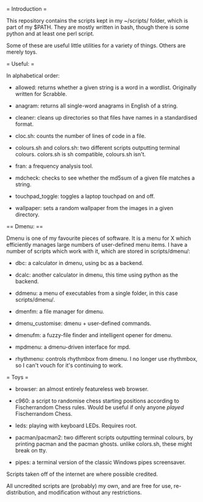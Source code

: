 = Introduction =

This repository contains the scripts kept in my ~/scripts/ folder,
which is part of my $PATH. They are mostly written in bash, though
there is some python and at least one perl script.

Some of these are useful little utilities for a variety of
things. Others are merely toys.

= Useful: =

In alphabetical order:

* allowed: returns whether a given string is a word in a
           wordlist. Originally written for Scrabble.

* anagram: returns all single-word anagrams in English of a string.

* cleaner: cleans up directories so that files have names in a
  standardised format.

* cloc.sh: counts the number of lines of code in a file.

* colours.sh and colors.sh: two different scripts outputting terminal
  colours. colors.sh is sh compatible, colours.sh isn't.

* fran: a frequency analysis tool.

* mdcheck: checks to see whether the md5sum of a given file matches a string.

* touchpad_toggle: toggles a laptop touchpad on and off.

* wallpaper: sets a random wallpaper from the images in a given
  directory.

== Dmenu: ==

Dmenu is one of my favourite pieces of software.  It is a menu for X
which efficiently manages large numbers of user-defined menu items.  I
have a number of scripts which work with it, which are stored in scripts/dmenu/:

* dbc: a calculator in dmenu, using bc as a backend.

* dcalc: another calculator in dmenu, this time using python as the backend.

* ddmenu: a menu of executables from a single folder, in this case scripts/dmenu/.

* dmenfm: a file manager for dmenu.

* dmenu_customise: dmenu + user-defined commands.

* dmenufm: a fuzzy-file finder and intelligent opener for dmenu.

* mpdmenu: a dmenu-driven interface for mpd.

* rhythmenu: controls rhythmbox from dmenu.  I no longer use
  rhythmbox, so I can't vouch for it's continuing to work.

= Toys =

* browser: an almost entirely featureless web browser.

* c960: a script to randomise chess starting positions according to
  Fischerrandom Chess rules.  Would be useful if only anyone *played*
  Fischerrandom Chess.

* leds: playing with keyboard LEDs.  Requires root.

* pacman/pacman2: two different scripts outputting terminal colours,
  by printing pacman and the pacman ghosts.  unlike colors.sh, these
  might break on tty.  

* pipes: a terminal version of the classic Windows pipes screensaver.




Scripts taken off of the internet are where possible credited.

All uncredited scripts are (probably) my own, and are free for use,
re-distribution, and modification without any restrictions.

